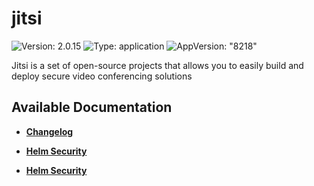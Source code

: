 # jitsi

![Version: 2.0.15](https://img.shields.io/badge/Version-2.0.15-informational?style=flat-square) ![Type: application](https://img.shields.io/badge/Type-application-informational?style=flat-square) ![AppVersion: "8218"](https://img.shields.io/badge/AppVersion-"8218"-informational?style=flat-square)

Jitsi is a set of open-source projects that allows you to easily build and deploy secure video conferencing solutions

## Available Documentation

- [**Changelog**](CHANGELOG)

- [**Helm Security**](container-security)

- [**Helm Security**](helm-security)

